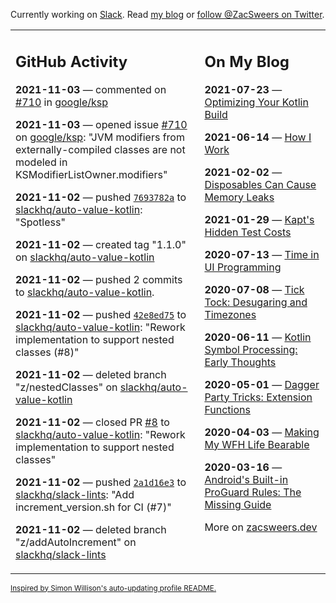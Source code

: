 Currently working on [Slack](https://slack.com/). Read [my blog](https://zacsweers.dev/) or [follow @ZacSweers on Twitter](https://twitter.com/ZacSweers).

<table><tr><td valign="top" width="60%">

## GitHub Activity
<!-- githubActivity starts -->
**2021-11-03** — commented on [#710](https://github.com/google/ksp/issues/710#issuecomment-959763939) in [google/ksp](https://api.github.com/repos/google/ksp)

**2021-11-03** — opened issue [#710](https://api.github.com/repos/google/ksp/issues/710) on [google/ksp](https://api.github.com/repos/google/ksp): "JVM modifiers from externally-compiled classes are not modeled in KSModifierListOwner.modifiers"

**2021-11-02** — pushed [`7693782a`](https://github.com/slackhq/auto-value-kotlin/commit/7693782af1d6fb11a7027f8f8309b5ae127343e6) to [slackhq/auto-value-kotlin](https://api.github.com/repos/slackhq/auto-value-kotlin): "Spotless"

**2021-11-02** — created tag "1.1.0" on [slackhq/auto-value-kotlin](https://api.github.com/repos/slackhq/auto-value-kotlin)

**2021-11-02** — pushed 2 commits to [slackhq/auto-value-kotlin](https://api.github.com/repos/slackhq/auto-value-kotlin).

**2021-11-02** — pushed [`42e8ed75`](https://github.com/slackhq/auto-value-kotlin/commit/42e8ed75af72e61ff449cdfbbf1d6bfd88c752c5) to [slackhq/auto-value-kotlin](https://api.github.com/repos/slackhq/auto-value-kotlin): "Rework implementation to support nested classes (#8)"

**2021-11-02** — deleted branch "z/nestedClasses" on [slackhq/auto-value-kotlin](https://api.github.com/repos/slackhq/auto-value-kotlin)

**2021-11-02** — closed PR [#8](https://api.github.com/repos/slackhq/auto-value-kotlin/pulls/8) to [slackhq/auto-value-kotlin](https://api.github.com/repos/slackhq/auto-value-kotlin): "Rework implementation to support nested classes"

**2021-11-02** — pushed [`2a1d16e3`](https://github.com/slackhq/slack-lints/commit/2a1d16e3c583f68571caded99b76385b378cfa74) to [slackhq/slack-lints](https://api.github.com/repos/slackhq/slack-lints): "Add increment_version.sh for CI (#7)"

**2021-11-02** — deleted branch "z/addAutoIncrement" on [slackhq/slack-lints](https://api.github.com/repos/slackhq/slack-lints)
<!-- githubActivity ends -->
</td><td valign="top" width="40%">

## On My Blog
<!-- blog starts -->
**2021-07-23** — [Optimizing Your Kotlin Build](https://www.zacsweers.dev/optimizing-your-kotlin-build/)

**2021-06-14** — [How I Work](https://www.zacsweers.dev/how-i-work/)

**2021-02-02** — [Disposables Can Cause Memory Leaks](https://www.zacsweers.dev/disposables-can-cause-memory-leaks/)

**2021-01-29** — [Kapt's Hidden Test Costs](https://www.zacsweers.dev/kapts-hidden-test-costs/)

**2020-07-13** — [Time in UI Programming](https://www.zacsweers.dev/time-in-ui/)

**2020-07-08** — [Tick Tock: Desugaring and Timezones](https://www.zacsweers.dev/ticktock-desugaring-timezones/)

**2020-06-11** — [Kotlin Symbol Processing: Early Thoughts](https://www.zacsweers.dev/kotlin-symbol-processor-early-thoughts/)

**2020-05-01** — [Dagger Party Tricks: Extension Functions](https://www.zacsweers.dev/dagger-party-tricks-extension-functions/)

**2020-04-03** — [Making My WFH Life Bearable](https://www.zacsweers.dev/making-wfh-life-bearable/)

**2020-03-16** — [Android's Built-in ProGuard Rules: The Missing Guide](https://www.zacsweers.dev/android-proguard-rules/)
<!-- blog ends -->
More on [zacsweers.dev](https://zacsweers.dev/)
</td></tr></table>

<sub><a href="https://simonwillison.net/2020/Jul/10/self-updating-profile-readme/">Inspired by Simon Willison's auto-updating profile README.</a></sub>